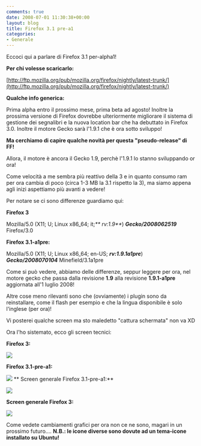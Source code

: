 ```yaml
---
comments: true
date: 2008-07-01 11:30:38+00:00
layout: blog
title: Firefox 3.1 pre-a1
categories:
- Generale
---
```


Eccoci qui a parlare di Firefox 3.1 per-alpha1!

**Per chi volesse scaricarlo:**

[http://ftp.mozilla.org/pub/mozilla.org/firefox/nightly/latest-trunk/](http://ftp.mozilla.org/pub/mozilla.org/firefox/nightly/latest-trunk/)

**Qualche info generica:**

Prima alpha entro il prossimo mese, prima beta ad agosto! Inoltre la prossima versione di Firefox dovrebbe ulteriormente migliorare il sistema di gestione dei segnalibri e la nuova location bar che ha debuttato in Firefox 3.0. Inoltre il motore Gecko sarà l'1.9.1 che è ora sotto sviluppo!

**Ma cerchiamo di capire qualche novità per questa "pseudo-release" di FF!**

Allora, il motore è ancora il Gecko 1.9, perchè l'1.9.1 lo stanno sviluppando or ora!

Come velocità a me sembra più reattivo della 3 e in quanto consumo ram per ora cambia di poco (circa 1-3 MB la 3.1 rispetto la 3), ma siamo appena agli inizi aspettiamo più avanti a vedere!

Per notare se ci sono differenze guardiamo qui:

**Firefox 3**

Mozilla/5.0 (X11; U; Linux x86_64; it;_** rv:1.9**_) _**Gecko/2008062519**_ Firefox/3.0

**Firefox 3.1-a1pre:**

Mozilla/5.0 (X11; U; Linux x86_64; en-US; **_rv:1.9.1a1pre_**) **_Gecko/2008070104_** Minefield/3.1a1pre

Come si può vedere, abbiamo delle differenze, seppur leggere per ora, nel motore gecko che passa dalla revisione **1.9** alla revisione **1.9.1-a1pre** aggiornata all'1 luglio 2008!

Altre cose meno rilevanti sono che (ovviamente) i plugin sono da reinstallare, come il flash per esempio e che la lingua disponibile è solo l'inglese (per ora)!

Vi posterei qualche screen ma sto maledetto "cattura schermata" non va XD

Ora l'ho sistemato, ecco gli screen tecnici:

**Firefox 3:**

[![](http://www.allfreeportal.com/imghost/thumbs/200371FF3.jpeg)](http://www.allfreeportal.com/imghost/viewer.php?id=200371FF3.jpeg)

**Firefox 3.1-pre-a1:**

[![](http://www.allfreeportal.com/imghost/thumbs/791985FF31-a1.jpeg)](http://www.allfreeportal.com/imghost/viewer.php?id=791985FF31-a1.jpeg)
**
Screen generale Firefox 3.1-pre-a1:**

[![](http://www.allfreeportal.com/imghost/thumbs/851835FF.png)](http://www.allfreeportal.com/imghost/viewer.php?id=851835FF.png)

**Screen generale Firefox 3:**

[![](http://www.allfreeportal.com/imghost/thumbs/493364FF3.png)](http://www.allfreeportal.com/imghost/viewer.php?id=493364FF3.png)

Come vedete cambiamenti grafici per ora non ce ne sono, magari in un prossimo futuro....
**N.B.: le icone diverse sono dovute ad un tema-icone installato su Ubuntu!**
